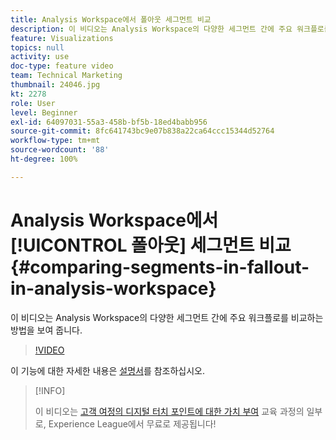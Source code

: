 ```yaml
---
title: Analysis Workspace에서 폴아웃 세그먼트 비교
description: 이 비디오는 Analysis Workspace의 다양한 세그먼트 간에 주요 워크플로를 비교하는 방법을 보여 줍니다.
feature: Visualizations
topics: null
activity: use
doc-type: feature video
team: Technical Marketing
thumbnail: 24046.jpg
kt: 2278
role: User
level: Beginner
exl-id: 64097031-55a3-458b-bf5b-18ed4babb956
source-git-commit: 8fc641743bc9e07b838a22ca64ccc15344d52764
workflow-type: tm+mt
source-wordcount: '88'
ht-degree: 100%

---
```


# Analysis Workspace에서 [!UICONTROL 폴아웃] 세그먼트 비교 {#comparing-segments-in-fallout-in-analysis-workspace}

이 비디오는 Analysis Workspace의 다양한 세그먼트 간에 주요 워크플로를 비교하는 방법을 보여 줍니다.

>[!VIDEO](https://video.tv.adobe.com/v/24046/?quality=12&learn=on)

이 기능에 대한 자세한 내용은 [설명서](https://experienceleague.adobe.com/docs/analytics/analyze/analysis-workspace/visualizations/fallout/compare-segments-fallout.html?lang=ko)를 참조하십시오.

>[!INFO]
>
> 이 비디오는 [고객 여정의 디지털 터치 포인트에 대한 가치 부여](https://experienceleague.adobe.com/?recommended=Analytics-U-1-2020.2) 교육 과정의 일부로, Experience League에서 무료로 제공됩니다!